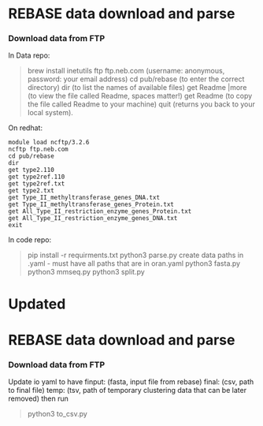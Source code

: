 # REBASE data download and parse
### Download data from FTP
In Data repo:
> brew install inetutils
>ftp ftp.neb.com     (username: anonymous, password: your email address)
>cd pub/rebase       (to enter the correct directory)
>dir                 (to list the names of available files)
>get Readme |more    (to view the file called Readme, spaces matter!)
>get Readme          (to copy the file called Readme to your machine)
>quit                (returns you back to your local system).

On redhat:
```
module load ncftp/3.2.6
ncftp ftp.neb.com
cd pub/rebase
dir
get type2.110
get type2ref.110
get type2ref.txt
get type2.txt
get Type_II_methyltransferase_genes_DNA.txt
get Type_II_methyltransferase_genes_Protein.txt
get All_Type_II_restriction_enzyme_genes_Protein.txt
get All_Type_II_restriction_enzyme_genes_DNA.txt
exit
```

In code repo:
> pip install -r requirments.txt
> python3 parse.py
> create data paths in .yaml - must have all paths that are in oran.yaml
> python3 fasta.py
> python3 mmseq.py
> python3 split.py
# Updated
# REBASE data download and parse
### Download data from FTP
Update io yaml to have 
finput:  (fasta, input file from rebase)
final: (csv, path to final file)
temp: (tsv, path of temporary clustering data that can be later removed)
then run 
> python3 to_csv.py
